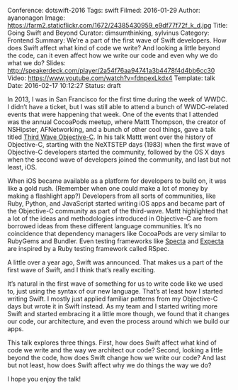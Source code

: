 Conference: dotswift-2016
Tags: swift
Filmed: 2016-01-29
Author: ayanonagon
Image: https://farm2.staticflickr.com/1672/24385430959_e9df77f72f_k_d.jpg
Title: Going Swift and Beyond
Curator: dimsumthinking, sylvinus
Category: Frontend
Summary: We’re a part of the first wave of Swift developers. How does Swift affect what kind of code we write? And looking a little beyond the code, can it even affect how we write our code and even why we do what we do?
Slides: http://speakerdeck.com/player/2a54f76aa94741a3b4478f4d4bb6cc30
Video: https://www.youtube.com/watch?v=fdnpexLkdx4
Template: talk
Date: 2016-02-17 10:12:27
Status: draft

In 2013, I was in San Francisco for the first time during the week of WWDC. I didn’t have a ticket, but I was still able to attend a bunch of WWDC-related events that were happening that week. One of the events that I attended was the annual CocoaPods meetup, where Mattt Thompson, the creator of NSHipster, AFNetworking, and a bunch of other cool things, gave a talk titled [Third Wave Objective-C](https://speakerdeck.com/mattt/third-wave-objective-c). In his talk Mattt went over the history of Objective-C, starting with the NeXTSTEP days (1983) when the first wave of Objective-C developers started the community, followed by the OS X days when the second wave of developers joined the community, and last but not least, iOS.

When iOS became available as a platform for developers to build on, it was like a gold rush. (Remember when one could make a lot of money by making a flashlight app?) Developers from all sorts of communities, like Ruby, Python, and JavaScript started writing iOS apps and became part of the Objective-C community as part of the third-wave. Mattt highlighted that a lot of the ideas and methodologies introduced in Objective-C are from borrowed ideas from these different language communities. It’s no coincidence that dependency managers like CocoaPods are very similar to RubyGems and Bundler. Even testing frameworks like [Specta](https://github.com/specta/specta) and [Expecta](https://github.com/specta/expecta) are inspired by a Ruby testing framework called RSpec.

A little over a year ago, Swift was announced. That makes us a part of the first wave of Swift, and I think that’s really exciting.

It’s natural in the first wave of something for us to write code like we used to, just using the syntax of our new language. That’s at least how I started writing Swift. I mostly just applied familiar patterns from my Objective-C days but wrote it in Swift instead. As my team and I started writing more Swift and started embracing it a little more though, we found that it changes our code, our architecture, and even the process around which we build our apps.

This talk explores three things. First, how does Swift affect what kind of code we write and the way we architect our code? Second, looking a little beyond the code, how does Swift change how we write our code? And last but not least, how does Swift affect why we do things the way we do?

I hope you enjoy the talk!